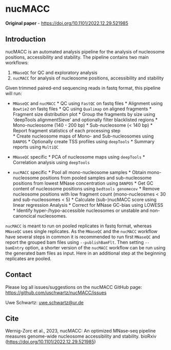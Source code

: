 # nucMACC

**Original paper** - https://doi.org/10.1101/2022.12.29.521985

## Introduction
nucMACC is an automated analysis pipeline for the analysis of nucleosome positions, accessibility and stability. The pipeline contains two main workflows:

1. `MNaseQC` for QC and  exploratory analysis
2. `nucMACC` for analysis of nucleosome positions, accessibility and stability

Given trimmed paired-end sequencing reads in fastq format, this pipeline will run:

* `MNaseQC` and `nucMACC`
        * QC using `FastQC` on fastq files
        * Alignment using `Bowtie2` on fastq files
        * QC using `Qualimap` on aligned fragments
        * Fragment size distribution plot
        * Group the fragments by size using 'deepTools alignmentSieve' and optionally filter blacklisted regions
                * Mono-nucleosome (140 - 200 bp)
                * Sub-nucleosome (< 140 bp)
        * Report fragment statistics of each processing step          
        * Create nucleosome maps of Mono- and Sub-nucleosomes using `DANPOS`
        * Optionally create TSS profiles using `deepTools`
        * Summary reports using `MultiQC`

* `MNaseQC` specific
        * PCA of nucleosome maps using `deepTools`
        * Correlation analysis using `deepTools`

* `nucMACC` specific
        * Pool all mono-nucleosome samples
        * Obtain mono-nucleosome positions from pooled samples and sub-nucleosome positions from lowest MNase concentration using `DANPOS`
        * Get GC content of nucleosome positions using `bedtools genomecov`
        * Remove nucleosome positions with low fragment count (mono-nucleosmes < 30 and sub-nucleosomes < 5)
        * Calculate (sub-)nucMACC score using linear regression Analysis
        * Correct for MNase GC-bias using LOWESS
        * Identify hyper-/hypo-accessible nucleosomes or unstable and non-canoncical nucleosomes.

`nucMACC` is meant to run on pooled replicates in fastq format, whereas `MNaseQC` uses single replicates. As the `MNaseQC` and the `nucMACC` workflow have several steps in common it is recommended to run first `MNaseQC` and report the grouped bam files using `--publishBamFlt`. Then setting `--bamEntry` option, a shorter version of the `nucMACC` workflow can be run using the generated bam files as input. Here in an additional step at the beginning replicates are pooled.

## Contact

Please log all issues/suggestions on the nucMACC GitHub page: https://github.com/uschwartz/nucMACC/issues

Uwe Schwartz: uwe.schwartz@ur.de

## Cite

Wernig-Zorc et al., 2023, nucMACC: An optimized MNase-seq pipeline measures genome-wide nucleosome accessibility and stability. bioRxiv (https://doi.org/10.1101/2022.12.29.521985)
